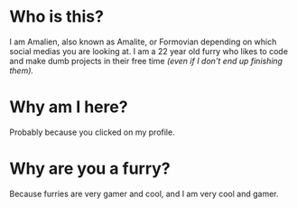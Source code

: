 # Who is this?
I am Amalien, also known as Amalite, or Formovian depending on which social medias you are looking at. I am a 22 year old furry who likes to code and make dumb projects in their free time *(even if I don't end up finishing them).*

# Why am I here?
Probably because you clicked on my profile.

# Why are you a furry?
Because furries are very gamer and cool, and I am very cool and gamer.

